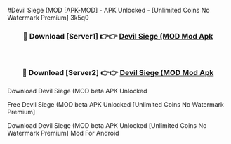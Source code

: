 #Devil Siege (MOD [APK-MOD] - APK Unlocked - [Unlimited Coins No Watermark Premium] 3k5q0



<div align="center">

<h3>🔴 Download [Server1] 👉👉 <a href="https://momento.my/?title=Devil_Siege_(MOD">Devil Siege (MOD Mod Apk</a></h3><br>

<h3>🔴 Download [Server2] 👉👉 <a href="https://momento.my/?title=Devil_Siege_(MOD">Devil Siege (MOD Mod Apk</a></h3>
</div>



Download Devil Siege (MOD beta APK Unlocked

Free Devil Siege (MOD beta APK Unlocked [Unlimited Coins No Watermark Premium]

Download Devil Siege (MOD beta APK Unlocked [Unlimited Coins No Watermark Premium] Mod For Android
